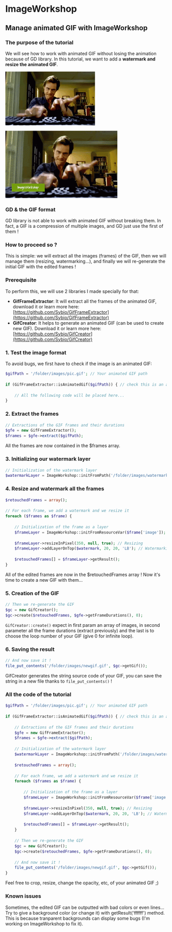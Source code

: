 # ImageWorkshop

## Manage animated GIF with ImageWorkshop

### The purpose of the tutorial

We will see how to work with animated GIF without losing the animation because of GD library. In this tutorial, we want to add a **watermark and resize the animated GIF**.

![Original animated GIF with incredible Jim Carrey](img/gif/original.gif)

![The edited animated GIF](img/gif/edited.gif)

### GD & the GIF format

GD library is not able to work with animated GIF without breaking them. In fact, a GIF is a compression of multiple images, and GD just use the first of them !

### How to proceed so ?

This is simple: we will extract all the images (frames) of the GIF, then we will manage them (resizing, watermarking...), and finally we will re-generate the initial GIF with the edited frames !

### Prerequisite

To perform this, we will use 2 libraries I made specially for that:

* **GifFrameExtractor**: It will extract all the frames of the animated GIF, download it or learn more here: [https://github.com/Sybio/GifFrameExtractor](https://github.com/Sybio/GifFrameExtractor)
* **GifCreator**: It helps to generate an animated GIF (can be used to create new GIF). Download it or learn more here: [https://github.com/Sybio/GifCreator](https://github.com/Sybio/GifCreator)

### 1. Test the image format

To avoid bugs, we first have to check if the image is an animated GIF:

```php
$gifPath = '/folder/images/pic.gif'; // Your animated GIF path

if (GifFrameExtractor::isAnimatedGif($gifPath)) { // check this is an animated GIF

    // All the following code will be placed here...
}
```

### 2. Extract the frames

```php
// Extractions of the GIF frames and their durations
$gfe = new GifFrameExtractor();
$frames = $gfe->extract($gifPath);
```

All the frames are now contained in the $frames array.

### 3. Initializing our watermark layer

```php
// Initialization of the watermark layer
$watermarkLayer = ImageWorkshop::initFromPath('/folder/images/watermark.jpg');
```

### 4. Resize and watermark all the frames

```php
$retouchedFrames = array();

// For each frame, we add a watermark and we resize it
foreach ($frames as $frame) {

    // Initialization of the frame as a layer
    $frameLayer = ImageWorkshop::initFromResourceVar($frame['image']);

    $frameLayer->resizeInPixel(350, null, true); // Resizing
    $frameLayer->addLayerOnTop($watermark, 20, 20, 'LB'); // Watermarking

    $retouchedFrames[] = $frameLayer->getResult();
}
```

All of the edited frames are now in the $retouchedFrames array ! Now it's time to create a new GIF with them...

### 5. Creation of the GIF

```php
// Then we re-generate the GIF
$gc = new GifCreator();
$gc->create($retouchedFrames, $gfe->getFrameDurations(), 0);
```

`GifCreator::create()` expect in first param an array of images, in second parameter all the frame durations (extract previously) and the last is to choose the loop number of your GIF (give 0 for infinite loop).

### 6. Saving the result

```php
// And now save it !
file_put_contents('/folder/images/newgif.gif', $gc->getGif());
```

GifCreator generates the string source code of your GIF, you can save the string in a new file thanks to `file_put_contents()` !

### All the code of the tutorial

```php
$gifPath = '/folder/images/pic.gif'; // Your animated GIF path

if (GifFrameExtractor::isAnimatedGif($gifPath)) { // check this is an animated GIF

    // Extractions of the GIF frames and their durations
    $gfe = new GifFrameExtractor();
    $frames = $gfe->extract($gifPath);

    // Initialization of the watermark layer
    $watermarkLayer = ImageWorkshop::initFromPath('/folder/images/watermark.jpg');

    $retouchedFrames = array();

    // For each frame, we add a watermark and we resize it
    foreach ($frames as $frame) {

        // Initialization of the frame as a layer
        $frameLayer = ImageWorkshop::initFromResourceVar($frame['image']);

        $frameLayer->resizeInPixel(350, null, true); // Resizing
        $frameLayer->addLayerOnTop($watermark, 20, 20, 'LB'); // Watermarking

        $retouchedFrames[] = $frameLayer->getResult();
    }

    // Then we re-generate the GIF
    $gc = new GifCreator();
    $gc->create($retouchedFrames, $gfe->getFrameDurations(), 0);

    // And now save it !
    file_put_contents('/folder/images/newgif.gif', $gc->getGif());
}
```

Feel free to crop, resize, change the opacity, etc, of your animated GIF ;)

### Known issues

Sometimes, the edited GIF can be outputted with bad colors or even lines... Try to give a background color (or change it) with getResult('ffffff') method. This is because tranparent backgrounds can display some bugs (I'm working on ImageWorkshop to fix it).
